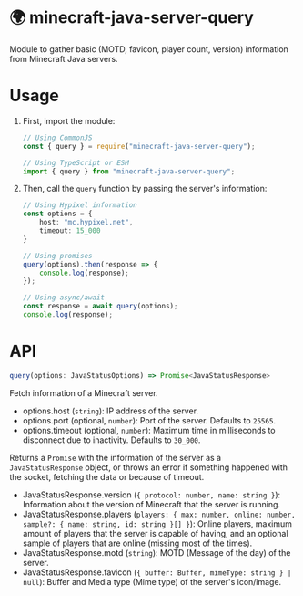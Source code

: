 # 🌍 minecraft-java-server-query

Module to gather basic (MOTD, favicon, player count, version) information from Minecraft Java servers.

# Usage

1. First, import the module:

    ```js
    // Using CommonJS
    const { query } = require("minecraft-java-server-query");

    // Using TypeScript or ESM
    import { query } from "minecraft-java-server-query";
    ```

2. Then, call the `query` function by passing the server's information:

    ```ts
    // Using Hypixel information
    const options = {
        host: "mc.hypixel.net",
        timeout: 15_000
    }

    // Using promises
    query(options).then(response => {
        console.log(response);
    });

    // Using async/await
    const response = await query(options);
    console.log(response);
    ```
# API

```ts
query(options: JavaStatusOptions) => Promise<JavaStatusResponse>
```
Fetch information of a Minecraft server.

- options.host (`string`): IP address of the server.
- options.port (optional, `number`): Port of the server. Defaults to `25565`.
- options.timeout (optional, `number`): Maximum time in milliseconds to disconnect due to inactivity. Defaults to `30_000`.

Returns a `Promise` with the information of the server as a `JavaStatusResponse` object, or throws an error if something happened with the socket, fetching the data or because of timeout.

- JavaStatusResponse.version (`{ protocol: number, name: string }`): Information about the version of Minecraft that the server is running.
- JavaStatusResponse.players (`players: { max: number, online: number, sample?: { name: string, id: string }[] }`): Online players, maximum amount of players that the server is capable of having, and an optional sample of players that are online (missing most of the times).
- JavaStatusResponse.motd (`string`): MOTD (Message of the day) of the server.
- JavaStatusResponse.favicon (`{ buffer: Buffer, mimeType: string } | null`): Buffer and Media type (Mime type) of the server's icon/image.